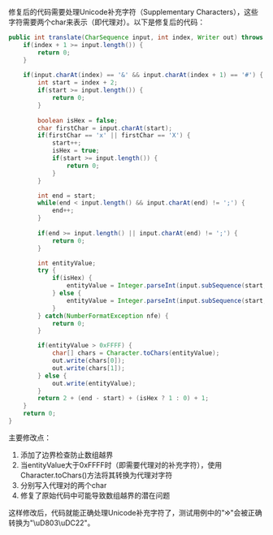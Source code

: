 修复后的代码需要处理Unicode补充字符（Supplementary Characters），这些字符需要两个char来表示（即代理对）。以下是修复后的代码：

```java
public int translate(CharSequence input, int index, Writer out) throws IOException {
    if(index + 1 >= input.length()) {
        return 0;
    }
    
    if(input.charAt(index) == '&' && input.charAt(index + 1) == '#') {
        int start = index + 2;
        if(start >= input.length()) {
            return 0;
        }
        
        boolean isHex = false;
        char firstChar = input.charAt(start);
        if(firstChar == 'x' || firstChar == 'X') {
            start++;
            isHex = true;
            if(start >= input.length()) {
                return 0;
            }
        }

        int end = start;
        while(end < input.length() && input.charAt(end) != ';') {
            end++;
        }
        
        if(end >= input.length() || input.charAt(end) != ';') {
            return 0;
        }

        int entityValue;
        try {
            if(isHex) {
                entityValue = Integer.parseInt(input.subSequence(start, end).toString(), 16);
            } else {
                entityValue = Integer.parseInt(input.subSequence(start, end).toString(), 10);
            }
        } catch(NumberFormatException nfe) {
            return 0;
        }

        if(entityValue > 0xFFFF) {
            char[] chars = Character.toChars(entityValue);
            out.write(chars[0]);
            out.write(chars[1]);
        } else {
            out.write(entityValue);
        }
        return 2 + (end - start) + (isHex ? 1 : 0) + 1;
    }
    return 0;
}
```

主要修改点：
1. 添加了边界检查防止数组越界
2. 当entityValue大于0xFFFF时（即需要代理对的补充字符），使用Character.toChars()方法将其转换为代理对字符
3. 分别写入代理对的两个char
4. 修复了原始代码中可能导致数组越界的潜在问题

这样修改后，代码就能正确处理Unicode补充字符了，测试用例中的"&#68642;"会被正确转换为"\uD803\uDC22"。